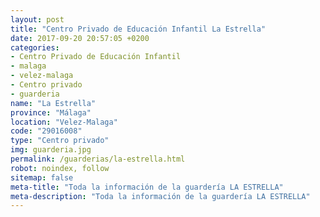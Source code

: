 ```yaml
---
layout: post
title: "Centro Privado de Educación Infantil La Estrella"
date: 2017-09-20 20:57:05 +0200
categories:
- Centro Privado de Educación Infantil
- malaga
- velez-malaga
- Centro privado
- guarderia
name: "La Estrella"
province: "Málaga"
location: "Velez-Malaga"
code: "29016008"
type: "Centro privado"
img: guarderia.jpg
permalink: /guarderias/la-estrella.html
robot: noindex, follow
sitemap: false
meta-title: "Toda la información de la guardería LA ESTRELLA"
meta-description: "Toda la información de la guardería LA ESTRELLA"
---
```

